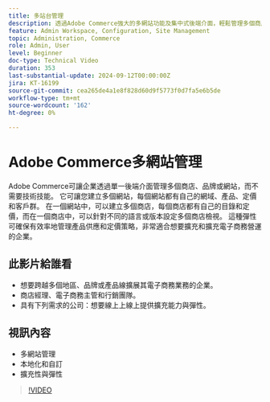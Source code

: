 ```yaml
---
title: 多站台管理 
description: 透過Adobe Commerce強大的多網站功能及集中式後端介面，輕鬆管理多個商店、品牌或網站。
feature: Admin Workspace, Configuration, Site Management
topic: Administration, Commerce
role: Admin, User
level: Beginner
doc-type: Technical Video
duration: 353
last-substantial-update: 2024-09-12T00:00:00Z
jira: KT-16199
source-git-commit: cea265de4a1e8f828d60d9f5773f0d7fa5e6b5de
workflow-type: tm+mt
source-wordcount: '162'
ht-degree: 0%

---
```


# Adobe Commerce多網站管理

Adobe Commerce可讓企業透過單一後端介面管理多個商店、品牌或網站，而不需要技術技能。 它可讓您建立多個網站，每個網站都有自己的網域、產品、定價和客戶群。 在一個網站中，可以建立多個商店，每個商店都有自己的目錄和定價，而在一個商店中，可以針對不同的語言或版本設定多個商店檢視。 這種彈性可確保有效率地管理產品供應和定價策略，非常適合想要擴充和擴充電子商務營運的企業。

## 此影片給誰看

- 想要跨越多個地區、品牌或產品線擴展其電子商務業務的企業。
- 商店經理、電子商務主管和行銷團隊。
- 具有下列需求的公司：想要線上上線上提供擴充能力與彈性。

## 視訊內容

- 多網站管理
- 本地化和自訂
- 擴充性與彈性

>[!VIDEO](https://video.tv.adobe.com/v/3434038?learn=on&captions=chi_hant)
